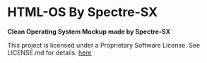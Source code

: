 # HTML-OS By Spectre-SX

**Clean Operating System Mockup made by Spectre-SX**

This project is licensed under a Proprietary Software License. See LICENSE.md for details. [here](./LICENSE.md)
